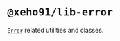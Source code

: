 # `@xeho91/lib-error`

[`Error`](https://developer.mozilla.org/en-US/docs/Web/JavaScript/Reference/Global_Objects/Error) related utilities and classes.
